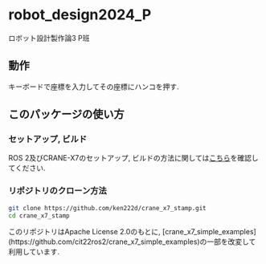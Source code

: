 # robot_design2024_P
ロボット設計製作論3 P班

## 動作
キーボードで座標を入力してその座標にハンコを押す. 

## このパッケージの使い方

### セットアップ, ビルド

ROS 2及びCRANE-X7のセットアップ, ビルドの方法に関しては[こちら](https://github.com/cit22ros2/crane_x7_simple_examples)を確認してください.

### リポジトリのクローン方法

```bash
git clone https://github.com/ken222d/crane_x7_stamp.git
cd crane_x7_stamp
```

<!-- ### 実行方法 --!>

<!-- ここにros2 launch から始まるコマンドを列挙 -->

<!--
- mock_press_the_stamp_tf.launch
- open_close_hand.launch
--!>

<!-- それぞれ実機で行う場合とGazeboで行う場合のコマンドを書く--!>

<!-- ### ライセンス --!>

<!-- どのファイルをどのくらい変更したか書く --!>

このリポジトリはApache License 2.0のもとに, [crane_x7_simple_examples](https://github.com/cit22ros2/crane_x7_simple_examples)の一部を改変して利用しています.
